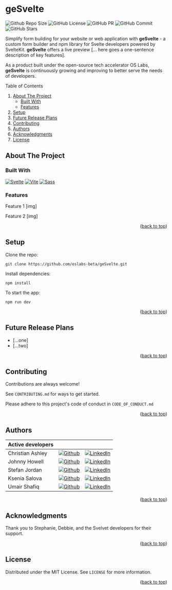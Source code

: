 <!-- README HEADER -->

# geSvelte

![Github Repo Size](https://img.shields.io/github/repo-size/oslabs-beta/geSvelte) ![GitHub License](https://img.shields.io/github/license/oslabs-beta/geSvelte) ![GitHub PR](https://img.shields.io/badge/PRs-welcome-orange) ![GitHub Commit](https://img.shields.io/github/last-commit/oslabs-beta/geSvelte) ![GitHub Stars](https://img.shields.io/github/stars/oslabs-beta/geSvelte)

<a name="readme-top"></a>

Simplify form building for your website or web application with **geSvelte** - a custom form builder and npm library for Svelte developers powered by SvelteKit.
**geSvelte** offers a live preview [... here goes a one-sentence description of key features].

As a product built under the open-source tech accelerator OS Labs, **geSvelte** is continuously growing and improving to better serve the needs of developers.

<!-- TABLE OF CONTENTS -->

<summary>Table of Contents</summary>
<ol>
  <li>
    <a href="#about-the-project">About The Project</a>
    <ul>
      <li><a href="#built-with">Built With</a></li>
      <li><a href="#features">Features</a></li>
    </ul>
  </li>
  <li><a href="#setup">Setup</a></li>
  <li><a href="#future-release-plans">Future Release Plans</a></li>
  <li><a href="#contributing">Contributing</a></li>
  <li><a href="#authors">Authors</a></li>
  <li><a href="#acknowledgments">Acknowledgments</a></li>
  <li><a href="#license">License</a></li>
</ol>

<!-- ABOUT THE PROJECT -->

## About The Project

### Built With

[![Svelte][Svelte.dev]][Svelte-url] [![Vite][Vite.js]][Vite-url] [![Sass][Sass]][Sass-url]

<!-- Typescript/Javascript, Vite, SvelteKit, Scss -->

### Features

Feature 1
[img]

Feature 2
[img]

<p align="right">(<a href="#readme-top">back to top</a>)</p>

<!-- SETUP -->

## Setup

Clone the repo:

```
git clone https://github.com/oslabs-beta/geSvelte.git
```

Install dependencies:

```
npm install
```

To start the app:

```
npm run dev
```

<p align="right">(<a href="#readme-top">back to top</a>)</p>

<!-- RELEASE PLANS -->

## Future Release Plans

- [...one]
- [...two]

<p align="right">(<a href="#readme-top">back to top</a>)</p>

<!-- CONTRIBUTING -->

## Contributing

Contributions are always welcome!

See `CONTRIBUTING.md` for ways to get started.

Please adhere to this project's code of conduct in `CODE_OF_CONDUCT.md`

<p align="right">(<a href="#readme-top">back to top</a>)</p>

<!-- AUTHORS -->

## Authors

| Active developers |                                                                                                                                                |                                                                                                                                                        |
| ----------------- | ---------------------------------------------------------------------------------------------------------------------------------------------- | ------------------------------------------------------------------------------------------------------------------------------------------------------ |
| Christian Ashley  | [![Github](https://img.shields.io/badge/github-%23121011.svg?style=for-the-badge&logo=github&logoColor=white)](https://github.com/Enixun)      | [![LinkedIn](https://img.shields.io/badge/LinkedIn-%230077B5.svg?logo=linkedin&logoColor=white)](https://www.linkedin.com/in/christian-z-ashley/)      |
| Johnny Howell     | [![Github](https://img.shields.io/badge/github-%23121011.svg?style=for-the-badge&logo=github&logoColor=white)](https://github.com/jh1551)      | [![LinkedIn](https://img.shields.io/badge/LinkedIn-%230077B5.svg?logo=linkedin&logoColor=white)](https://www.linkedin.com/in/john-howell-73a2b833/)    |
| Stefan Jordan     | [![Github](https://img.shields.io/badge/github-%23121011.svg?style=for-the-badge&logo=github&logoColor=white)](https://github.com/sjordan2010) | [![LinkedIn](https://img.shields.io/badge/LinkedIn-%230077B5.svg?logo=linkedin&logoColor=white)](https://www.linkedin.com/in/stefan-jordan-3a466054)   |
| Ksenia Salova     | [![Github](https://img.shields.io/badge/github-%23121011.svg?style=for-the-badge&logo=github&logoColor=white)](https://github.com/ksslv)       | [![LinkedIn](https://img.shields.io/badge/LinkedIn-%230077B5.svg?logo=linkedin&logoColor=white)](https://www.linkedin.com/in/ksenia-s/)                |
| Umair Shafiq      | [![Github](https://img.shields.io/badge/github-%23121011.svg?style=for-the-badge&logo=github&logoColor=white)](https://github.com/mooselamb)   | [![LinkedIn](https://img.shields.io/badge/LinkedIn-%230077B5.svg?logo=linkedin&logoColor=white)](hhttps://www.linkedin.com/in/umair-shafiq-69a419261/) |

<p align="right">(<a href="#readme-top">back to top</a>)</p>

<!-- ACKNOWLEDGMENTS -->

## Acknowledgments

Thank you to Stephanie, Debbie, and the Svelvet developers for their support.

<p align="right">(<a href="#readme-top">back to top</a>)</p>

<!-- LICENSE -->

## License

Distributed under the MIT License. See `LICENSE` for more information.

<p align="right">(<a href="#readme-top">back to top</a>)</p>

<!-- Library of badges -->

[Next.js]: https://img.shields.io/badge/next.js-000000?style=for-the-badge&logo=nextdotjs&logoColor=white
[Svelte.dev]: https://img.shields.io/badge/Svelte-4A4A55?style=for-the-badge&logo=svelte&logoColor=FF3E00
[Svelte-url]: https://svelte.dev/
[Vite-url]: https://vitejs.dev/
[Vite.js]: https://img.shields.io/badge/vite-%23646CFF.svg?style=for-the-badge&logo=vite&logoColor=white
[Sass-url]: https://sass-lang.com
[Sass]: https://img.shields.io/badge/-Sass-CC6699?logo=sass&logoColor=white&style=for-the-badge
